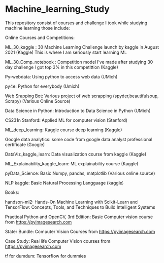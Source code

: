 # Machine_learning_Study
This repository consist of courses and challenge I took while studying machine learning those include:

Online Courses and Competitions:

ML_30_kaggle : 30 Machine Learning Challenge launch by kaggle in August 2021 (Kaggle)
This is where I am seriously start learning ML

ML_30_Comp_notebook : Competition model I've made after studying 30 day challenge I got top 3% in this competittion (Kaggle)

Py-webdata: Using python to access web data (UMich)

py4e: Python for everybody (Umich)

Web Srapping Bot: Various project of web scrapping (spyder,beautifulsoup, Scrapy) (Various Online Source)

Data Science in Python: Introduction to Data Science in Python (UMich)

CS231n Stanford: Applied ML for computer vision (Stanford)

ML_deep_learning: Kaggle course deep learning (Kaggle)

Google data analytics: some code from google data analyst professional certificate (Google)

DataViz_kaggle_learn: Data visualization course from kaggle (Kaggle)

ML_Explainability_kaggle_learn: ML explainability course (Kaggle)

pyData_Science: Basic Numpy, pandas, matplotlib (Various online source)

NLP kaggle: Basic Natural Processing Langguage (kaggle)

Books:

handson-ml2: Hands-On Machine Learning with Scikit-Learn and TensorFlow: Concepts, Tools, and Techniques to Build Intelligent Systems

Practical Python and OpenCV, 3rd Edition: Basic Computer vision course from https://pyimagesearch.com 

Stater Bundle: Computer Vision Courses from https://pyimagesearch.com 

Case Study: Real life Computer Vision courses from https://pyimagesearch.com 

tf for dumdum: Tensorflow for dummies 
